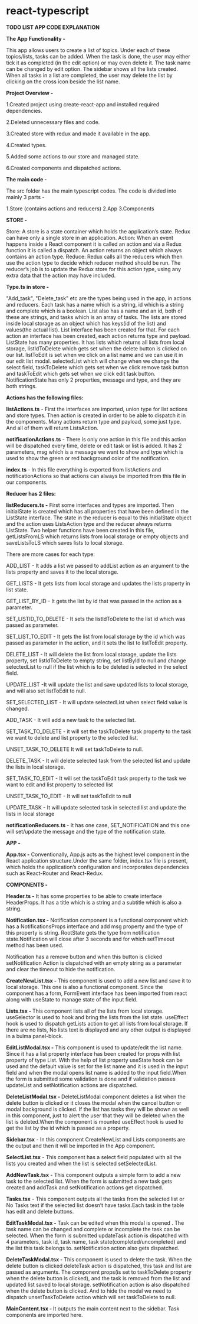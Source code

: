 # react-typescript
<b> TODO LIST APP CODE EXPLANATION </b>


<b>The App Functionality - </b>

This app allows users to create a list of topics. Under each of these topics/lists, tasks can be added. When the task is done, the user may either tick it as completed (in the edit option) or may even delete it. The task name can be changed by edit option. The sidebar shows all the lists created. When all tasks in a list are completed, the user may delete the list by clicking on the cross icon beside the list name.


<b>Project Overview - </b>

1.Created project using create-react-app and installed required dependencies.

2.Deleted unnecessary files and code.

3.Created store with redux and made it available in the app.

4.Created types.

5.Added some actions to our store and managed state.

6.Created components and dispatched actions.

<b>The main code - </b>

The src folder has the main typescript codes.
The code is divided into mainly 3 parts - 

1.Store (contains actions and reducers)
2.App
3.Components

<b>STORE - </b>

Store: A store is a state container which holds the application’s state. Redux can have only a single store in an application.
Action: When an event happens inside a React component it is called an action and via a Redux function it is called a dispatch. An action returns an object which always contains  an action type.
Reduce: Redux calls all the reducers which then use the action type to decide
 which reducer method should be run. The reducer’s job is to update the Redux store for this action type, using any extra data that the action may have included.


<b>Type.ts in store -</b>

"Add_task", "Delete_task" etc are the types being used in the app, in actions and reducers.
Each task has a name which is a string, id which is a string and complete which is a boolean.
List also has a name and an id, both of these are strings, and tasks which is an array of tasks.
The lists are stored inside local storage as an object which has keys(id of the list) and values(the actual list). List interface has been created for that.
For each action an interface has been created, each action returns type and payload.
ListState has many properties. It has lists which  returns all lists from local storage, listIdToDelete which gets set when the delete button is clicked on our list. 
listToEdit is set when we click on a list name and we can use it in our edit list modal.
selectedList which will change when we change the select field, taskToDelete which gets set when we click remove task button and taskToEdit which gets set when we click edit task button.
NotificationState has only 2 properties, message and type, and they are both strings.

<b>Actions has the following files:</b>

<b>listActions.ts</b> - First the interfaces are imported, union type for list actions and store types. 
Then action is created in order to be able to dispatch it in the components. Many actions return type and payload, some just type. And all of them will return ListsAction.

<b>notificationActions.ts</b> - There is only one action in this file and this action will be dispatched every time, delete or edit task or list is added. It has 2 parameters, msg which is a message we want to show  and type which is used to show the green or red background color of the notification.

<b>index.ts </b> - In this file everything is exported from listActions and notificationActions 
 so that actions can always be imported from this file in our components.


<b>Reducer has 2 files:</b>

<b>listReducers.ts -</b>  First some interfaces and types are imported. Then  initialState is created which has all properties that have been defined in the ListState interface. The state in the reducer is equal to this initialState object and the action uses ListsAction type and the reducer  always returns ListState. Two helper functions have been created in this file, getListsFromLS which returns lists from local storage or empty objects and saveListsToLS which saves lists to local storage.

There are more cases for each type:

ADD_LIST - It adds a list we passed to addList action as an argument to the lists property and saves it to the local storage.

GET_LISTS - It gets lists from local storage and updates the lists property in list state.

GET_LIST_BY_ID - It gets the list by id that was passed in the action as a parameter.

SET_LISTID_TO_DELETE - It sets the listIdToDelete to the list id which was passed as parameter.

SET_LIST_TO_EDIT - It gets the list from local storage by the id which was  passed as parameter in the  action, and it sets the list to listToEdit property.

DELETE_LIST  - It will delete the list from local storage, update the lists property, set listIdToDelete to empty string, set listById to null and change selectedList to null if the list which is to be deleted is selected in the select field.

UPDATE_LIST -It will update the list and save updated lists to local storage, and will also set listToEdit to null.

SET_SELECTED_LIST - It will update selectedList when select field value is changed.

ADD_TASK - It will add a new task to the selected list.

SET_TASK_TO_DELETE - it will set the taskToDelete task property to the task we want to delete and list property to the selected list.

UNSET_TASK_TO_DELETE It will set taskToDelete to null.

DELETE_TASK - It will delete selected task from the selected list and update the lists in local storage.

SET_TASK_TO_EDIT - It will set the taskToEdit task property to the task we want to edit and list property to selected list

UNSET_TASK_TO_EDIT - It will set taskToEdit to null

UPDATE_TASK - It will update selected task in selected list and update the lists in local storage

<b>notificationReducers.ts </b>- It has one case, SET_NOTIFICATION and this one will set/update 
 the message and the type of the notification state.

<b>APP - </b>

<b>App.tsx  -</b> Conventionally, App.js acts as the highest level component in the React application structure.Under the same folder, index.tsx file is present, which holds the application’s configuration and incorporates dependencies such as React-Router and React-Redux. 


<b>COMPONENTS - </b>

<b>Header.ts -</b>
 It has some properties to be able to create interface HeaderProps. It has a title which is a string and a subtitle which is also a string.

<b>Notification.tsx -</b>
 Notification component is a functional component which has a NotificationsProps interface and add msg property and the type of this property is string. RootState gets the type from notification state.Notification will close after 3 seconds and for which setTimeout method has been used.

Notification has a remove button and when this button is clicked setNotification Action is dispatched with an empty string as a parameter and clear the timeout to hide the notification.

<b>CreateNewList.tsx - </b>
This component is used to add a new list and save it to local storage. This one is also a functional component. Since the component has a form, FormEvent interface has been imported from react along with useState to manage state of the input field.

<b>Lists.tsx - </b>
This component lists all of the lists from local storage. useSelector is used to hook and bring the lists from the list state. useEffect hook is used to dispatch getLists action to get all lists from local storage. If there are no lists, No lists text is displayed and any other output is displayed in a bulma panel-block.

<b>EditListModal.tsx -</b>
 This component is used to update/edit the list name.
Since it has a list property  interface has been created for props with list property of type List. With the help of list property  useState hook can be used and the default value is set for the list name and it is used in the input field and when the modal opens list name is added to the input field.When the form is submitted some validation is done and if validation passes updateList and setNotification actions are dispatched.


<b>DeleteListModal.tsx - </b>
DeleteListModal component deletes a list when the delete button is clicked or it  closes the modal when the cancel button or modal background is clicked. If the list has tasks they will be shown as well in this component, just to alert the user that they will be deleted when the list is deleted.When the component is mounted useEffect hook is used to get the list by the id which is passed as a property.

<b>Sidebar.tsx</b> - In this component CreateNewList and Lists components are the output and then it will be imported in the App component.

<b>SelectList.tsx</b> - This component has a select field populated with all the lists you created and when the list is selected setSelectedList.

<b>AddNewTask.tsx</b> - This component outputs a simple form to add a new task to the selected list.
When the form is submitted a new task gets created and addTask and setNotification actions get dispatched.


<b>Tasks.tsx</b> - This component outputs all the tasks from the selected list or No Tasks text if the selected list doesn’t have tasks.Each task in the table has edit and delete buttons.


<b>EditTaskModal.tsx - </b>
Task can be edited when this modal is opened . The task name can be changed and complete  or incomplete the task can be selected. When the form is submitted updateTask action is dispatched with 4 parameters, task id, task name, task state(completed/uncompleted) and the list this task belongs to. setNotification action also gets dispatched.


<b>DeleteTaskModal.tsx - </b>
This component is used to delete the task. When the delete button is clicked deleteTask action is dispatched, this task and list are passed as arguments. The component props(is set to taskToDelete property when the delete button is clicked), and the task is removed from the list and updated list saved to local storage. setNotification action is also dispatched when the delete button is clicked. And to hide the modal we need to dispatch unsetTaskToDelete action which will set taskToDelete to null.


<b>MainContent.tsx - </b>
It outputs the main content next to the sidebar. Task components are imported here.
